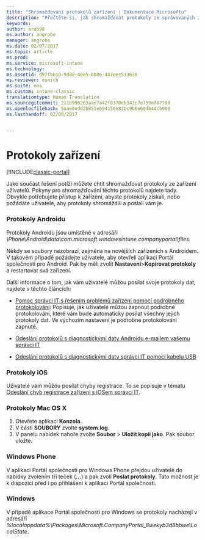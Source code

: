 ```yaml
---
title: "Shromažďování protokolů zařízení | Dokumentace Microsoftu"
description: "Přečtěte si, jak shromažďovat protokoly ze spravovaných zařízení."
keywords: 
author: arob98
ms.author: angrobe
manager: angrobe
ms.date: 02/07/2017
ms.topic: article
ms.prod: 
ms.service: microsoft-intune
ms.technology: 
ms.assetid: d97fb610-9d88-40e5-bb06-447eec533630
ms.reviewer: esmich
ms.suite: ems
ms.custom: intune-classic
translationtype: Human Translation
ms.sourcegitcommit: 211b996263aae7a42f8370eb343c7e759ef87790
ms.openlocfilehash: 5aae8edd2b851eb94156e82bc9b6e604644cb900
ms.lasthandoff: 02/08/2017


---
```


# <a name="device-logs"></a>Protokoly zařízení

[!INCLUDE[classic-portal](../includes/classic-portal.md)]

Jako součást řešení potíží můžete chtít shromažďovat protokoly ze zařízení uživatelů. Pokyny pro shromažďování těchto protokolů najdete tady. Obvykle potřebujete přístup k zařízení, abyste protokoly získali, nebo požádáte uživatele, aby protokoly shromáždili a poslali vám je.

### <a name="android-logs"></a>Protokoly Androidu
Protokoly Androidu jsou umístěné v adresáři *<Android Device>\Phone\Android\data\com.microsoft.windowsintune.companyportal\files*.

Někdy se soubory nezobrazí, zejména na novějších zařízeních s Androidem. V takovém případě požádejte uživatele, aby otevřeli aplikaci Portál společnosti pro Android. Pak by měli zvolit **Nastavení**>**Kopírovat protokoly** a restartovat svá zařízení.

Další informace o tom, jak vám uživatelé můžou posílat svoje protokoly dat, najdete v těchto článcích:

- [Pomoc správci IT s řešením problémů zařízení pomocí podrobného protokolování](/intune/enduser/use-verbose-logging-to-help-your-it-administrator-fix-device-issues-android): Popisuje, jak uživatelé můžou zapnout podrobné protokolování, které vám bude automaticky posílat všechny jejich protokoly dat. Ve výchozím nastavení je podrobné protokolování zapnuté.

- [Odeslání protokolů s diagnostickými daty Androidu e-mailem vašemu správci IT](/intune/enduser/send-logs-to-your-it-admin-by-email-android)

- [Odeslání protokolů s diagnostickými daty správci IT pomocí kabelu USB](/intune/enduser/send-diagnostic-data-logs-to-your-it-administrator-using-a-usb-cable-android)

### <a name="ios-logs"></a>Protokoly iOS

Uživatelé vám můžou posílat chyby registrace. To se popisuje v tématu [Odeslání chyb registrace zařízení s iOSem správci IT](/intune/enduser/send-errors-to-your-it-admin-ios).

### <a name="mac-os-x-logs"></a>Protokoly Mac OS X

1. Otevřete aplikaci **Konzola**.
2. V části **SOUBORY** zvolte **system.log**.
3. V panelu nabídek nahoře zvolte **Soubor** > **Uložit kopii jako**. Pak soubor uložte.

### <a name="windows-phone"></a>Windows Phone

V aplikaci Portál společnosti pro Windows Phone přejdou uživatelé do nabídky zvolením tří teček (**...**) a pak zvolí **Poslat protokoly**. Tato možnost je k dispozici před i po přihlášení k aplikaci Portál společnosti.

### <a name="windows"></a>Windows

V případě aplikace Portál společnosti pro Windows se protokoly nacházejí v adresáři *%localappdata%\Packages\Microsoft.CompanyPortal_8wekyb3d8bbwe\LocalState*.

